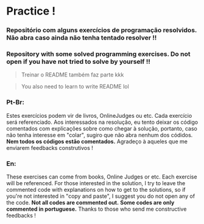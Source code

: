 # Practice !
### Repositório com alguns exercícios de programação resolvidos. Não abra caso ainda não tenha tentado resolver !!
### Repository with some solved programming exercises. Do not open if you have not tried to solve by yourself !!

> Treinar o README também faz parte kkk

> You also need to learn to write README lol

### Pt-Br:
Estes exercícios podem vir de livros, OnlineJudges ou etc. Cada exercício será referenciado.
Aos interessados na resolução, eu tento deixar os código comentados com explicações sobre como chegar à solução,
portanto, caso não tenha interesse em "colar", sugiro que não abra nenhum dos códidos.
**Nem todos os códigos estão comentados.**
Agradeço à aqueles que me enviarem feedbacks construtivos !

### En:
These exercises can come from books, Online Judges or etc. Each exercise will be referenced.
For those interested in the solution, I try to leave the commented code with explanations on how to get
to the solutions, so if you're not interested in "copy and paste", I suggest you do not open any of the code.
**Not all codes are commented out.**
**Some codes are only commented in portuguese.**
Thanks to those who send me constructive feedbacks !

